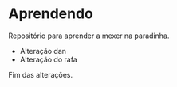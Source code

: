 # Aprendendo

Repositório para aprender a mexer na paradinha.

- Alteração dan
- Alteração do rafa

Fim das alterações.

